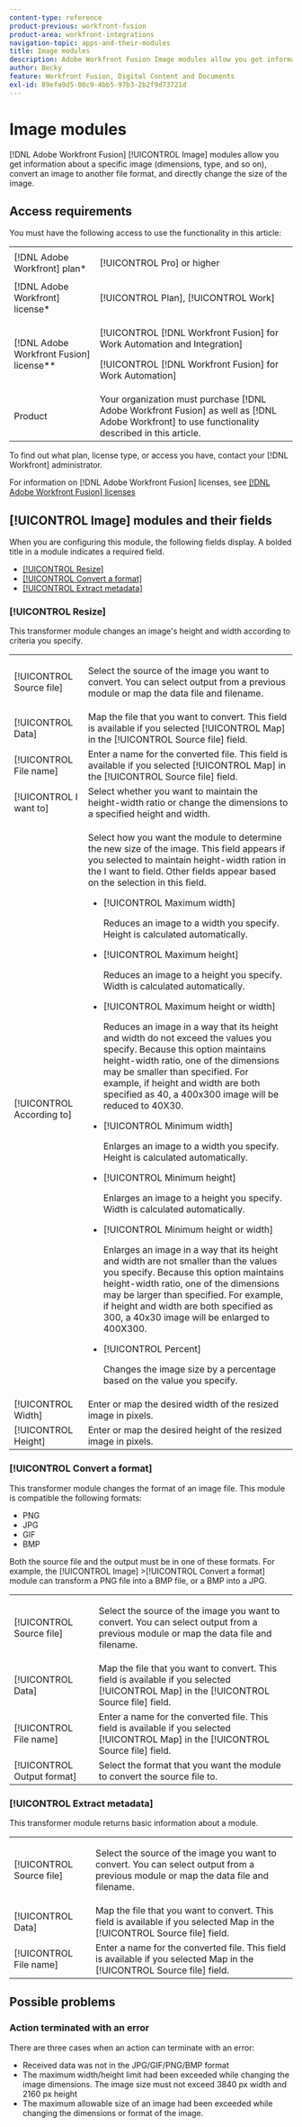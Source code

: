 ```yaml
---
content-type: reference
product-previous: workfront-fusion
product-area: workfront-integrations
navigation-topic: apps-and-their-modules
title: Image modules
description: Adobe Workfront Fusion Image modules allow you get information about a specific image (dimensions, type, and so on), convert an image to another file format, and directly change the size of the image.
author: Becky
feature: Workfront Fusion, Digital Content and Documents
exl-id: 89efa9d5-00c9-4bb5-97b3-2b2f9d73721d
---
```

# Image modules

[!DNL Adobe Workfront Fusion] [!UICONTROL Image] modules allow you get information about a specific image (dimensions, type, and so on), convert an image to another file format, and directly change the size of the image.

## Access requirements

You must have the following access to use the functionality in this article:

<table style="table-layout:auto"> 
 <col> 
 <col> 
 <tbody> 
  <tr> 
   <td role="rowheader">[!DNL Adobe Workfront] plan*</td>
  <td> <p>[!UICONTROL Pro] or higher</p> </td>
  </tr> 
  <tr data-mc-conditions=""> 
   <td role="rowheader">[!DNL Adobe Workfront] license*</td>
   <td> <p>[!UICONTROL Plan], [!UICONTROL Work]</p> </td> 
  </tr> 
  <tr> 
   <td role="rowheader">[!DNL Adobe Workfront Fusion] license**</td> 
   <td> <p>[!UICONTROL [!DNL Workfront Fusion] for Work Automation and Integration] </p>  <p>[!UICONTROL [!DNL Workfront Fusion] for Work Automation]</p> </td> 
  </tr> 
  <tr> 
   <td role="rowheader">Product</td> 
   <td>Your organization must purchase [!DNL Adobe Workfront Fusion] as well as [!DNL Adobe Workfront] to use functionality described in this article.</td> 
  </tr> 
 </tbody> 
</table>

To find out what plan, license type, or access you have, contact your [!DNL Workfront] administrator.

For information on [!DNL Adobe Workfront Fusion] licenses, see [[!DNL Adobe Workfront Fusion] licenses](../../workfront-fusion/get-started/license-automation-vs-integration.md)

## [!UICONTROL Image] modules and their fields

When you are configuring this module, the following fields display. A bolded title in a module indicates a required field.

* [[!UICONTROL Resize]](#uicontrol-resize)
* [[!UICONTROL Convert a format]](#uicontrol-convert-a-format)
* [[!UICONTROL Extract metadata]](#uicontrol-extract-metadata)

### [!UICONTROL Resize] 

This transformer module changes an image's height and width according to criteria you specify.

<table style="table-layout:auto"> 
 <col data-mc-conditions=""> 
 <col data-mc-conditions=""> 
 <tbody> 
  <tr> 
   <td role="rowheader">[!UICONTROL Source file]</td> 
   <td> <p>Select the source of the image you want to convert. You can select output from a previous module or map the data file and filename. </p> </td> 
  </tr> 
  <tr> 
   <td role="rowheader">[!UICONTROL Data]</td> 
   <td>Map the file that you want to convert. This field is available if you selected [!UICONTROL Map] in the [!UICONTROL Source file] field.</td> 
  </tr> 
  <tr> 
   <td role="rowheader">[!UICONTROL File name]</td> 
   <td>Enter a name for the converted file. This field is available if you selected [!UICONTROL Map] in the [!UICONTROL Source file] field.</td> 
  </tr> 
  <tr> 
   <td role="rowheader">[!UICONTROL I want to]</td> 
   <td>Select whether you want to maintain the height-width ratio or change the dimensions to a specified height and width.</td> 
  </tr> 
  <tr> 
   <td role="rowheader">[!UICONTROL According to]</td> 
   <td> <p>Select how you want the module to determine the new size of the image. This field appears if you selected to maintain height-width ration in the I want to field. Other fields appear based on the selection in this field.</p> 
    <ul> 
     <li> <p>[!UICONTROL Maximum width]</p> <p>Reduces an image to a width you specify. Height is calculated automatically.</p> </li> 
     <li> <p>[!UICONTROL Maximum height]</p> <p>Reduces an image to a height you specify. Width is calculated automatically.</p> </li> 
     <li> <p>[!UICONTROL Maximum height or width]</p> <p>Reduces an image in a way that its height and width do not exceed the values you specify. Because this option maintains height-width ratio, one of the dimensions may be smaller than specified. For example, if height and width are both specified as 40, a 400x300 image will be reduced to 40X30.</p> </li> 
     <li> <p>[!UICONTROL Minimum width]</p> <p>Enlarges an image to a width you specify. Height is calculated automatically.</p> </li> 
     <li> <p>[!UICONTROL Minimum height]</p> <p>Enlarges an image to a height you specify. Width is calculated automatically.</p> </li> 
     <li> <p>[!UICONTROL Minimum height or width]</p> <p>Enlarges an image in a way that its height and width are not smaller than the values you specify. Because this option maintains height-width ratio, one of the dimensions may be larger than specified. For example, if height and width are both specified as 300, a 40x30 image will be enlarged to 400X300.</p> </li> 
     <li> <p>[!UICONTROL Percent]</p> <p>Changes the image size by a percentage based on the value you specify. </p> </li> 
    </ul> </td> 
  </tr> 
  <tr> 
   <td role="rowheader">[!UICONTROL Width]</td> 
   <td>Enter or map the desired width of the resized image in pixels.</td> 
  </tr> 
  <tr> 
   <td role="rowheader">[!UICONTROL Height]</td> 
   <td>Enter or map the desired height of the resized image in pixels.</td> 
  </tr> 
 </tbody> 
</table>

### [!UICONTROL Convert a format] 

This transformer module changes the format of an image file. This module is compatible the following formats:

* PNG
* JPG
* GIF
* BMP

Both the source file and the output must be in one of these formats. For example, the [!UICONTROL Image] >[!UICONTROL Convert a format] module can transform a PNG file into a BMP file, or a BMP&nbsp;into a JPG.

<table style="table-layout:auto"> 
 <col data-mc-conditions=""> 
 <col data-mc-conditions=""> 
 <tbody> 
  <tr> 
   <td role="rowheader">[!UICONTROL Source file]</td> 
   <td> <p>Select the source of the image you want to convert. You can select output from a previous module or map the data file and filename. </p> </td> 
  </tr> 
  <tr> 
   <td role="rowheader">[!UICONTROL Data]</td> 
   <td>Map the file that you want to convert. This field is available if you selected [!UICONTROL Map] in the [!UICONTROL Source file] field.</td> 
  </tr> 
  <tr> 
   <td role="rowheader">[!UICONTROL File name]</td> 
   <td>Enter a name for the converted file. This field is available if you selected [!UICONTROL Map] in the [!UICONTROL Source file] field.</td> 
  </tr> 
  <tr> 
   <td role="rowheader">[!UICONTROL Output format]</td> 
   <td>Select the format that you want the module to convert the source file to. </td> 
  </tr> 
 </tbody> 
</table>

### [!UICONTROL Extract metadata]

This transformer module returns basic information about a module.

<table style="table-layout:auto"> 
 <col data-mc-conditions=""> 
 <col data-mc-conditions=""> 
 <tbody> 
  <tr> 
   <td role="rowheader">[!UICONTROL Source file]</td> 
   <td> <p>Select the source of the image you want to convert. You can select output from a previous module or map the data file and filename. </p> </td> 
  </tr> 
  <tr> 
   <td role="rowheader">[!UICONTROL Data]</td> 
   <td>Map the file that you want to convert. This field is available if you selected Map in the [!UICONTROL Source file] field.</td> 
  </tr> 
  <tr> 
   <td role="rowheader">[!UICONTROL File name]</td> 
   <td>Enter a name for the converted file. This field is available if you selected Map in the [!UICONTROL Source file] field.</td> 
  </tr> 
 </tbody> 
</table>

## Possible problems

### Action terminated with an error

There are three cases when an action can terminate with an error:

* Received data was not in the JPG/GIF/PNG/BMP format
* The maximum width/height limit had been exceeded while changing the image dimensions. The image size must not exceed 3840 px width and 2160 px height
* The maximum allowable size of an image had been exceeded while changing the dimensions or format of the image.
